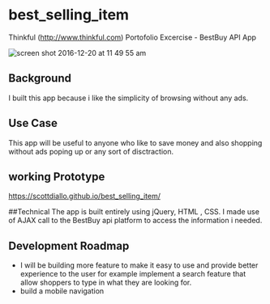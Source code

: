 # best_selling_item
Thinkful (http://www.thinkful.com) Portofolio Excercise - BestBuy API App

![screen shot 2016-12-20 at 11 49 55 am](https://cloud.githubusercontent.com/assets/16064574/21365573/b5c71c26-c6aa-11e6-9d3d-3be4bef8916f.png)

## Background
I built this app because i like the simplicity of browsing without any ads.

## Use Case
This app will be useful to anyone who like to save money and also shopping without ads poping up or any sort of disctraction.

## working Prototype
https://scottdiallo.github.io/best_selling_item/

##Technical
The app is built entirely using jQuery, HTML , CSS.
I made use of AJAX call to the BestBuy api platform to access the information i needed.

## Development Roadmap
* I will be building more feature to make it easy to use and provide better experience to the user for example implement a search feature that allow shoppers to type in what they are looking for.
* build a mobile navigation
